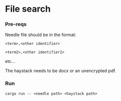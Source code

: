 # File search

### Pre-reqs

Needle file should be in the format:

`<term>,<other identifier>`

`<term2>,<other identifier2>`

etc...

The haystack needs to be docx or an unencrypted pdf.

### Run

`cargo run -- <needle path> <haystack path>`
